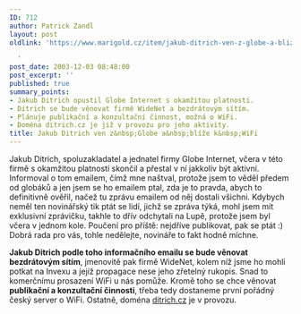 ```yaml
---
ID: 712
author: Patrick Zandl
layout: post
oldlink: 'https://www.marigold.cz/item/jakub-ditrich-ven-z-globe-a-blize-k-wifi

  '
post_date: 2003-12-03 08:48:00
post_excerpt: ''
published: true
summary_points:
- Jakub Ditrich opustil Globe Internet s okamžitou platností.
- Ditrich se bude věnovat firmě WideNet a bezdrátovým sítím.
- Plánuje publikační a konzultační činnost, možná o WiFi.
- Doména ditrich.cz je již v provozu pro jeho aktivity.
title: Jakub Ditrich ven z&nbsp;Globe a&nbsp;blíže k&nbsp;WiFi
---
```


<p>
Jakub Ditrich, spoluzakladatel a jednatel firmy Globe Internet, včera v této firmě s okamžitou platností skončil a přestal v ní jakkoliv být aktivní. Informoval o tom emailem, čímž mne naštval, protože jsem to věděl předem od globáků&#160;a jen jsem se ho emailem ptal, zda je to pravda, abych to definitivně ověřil, načež tu zprávu emailem od něj dostali všichni.&#160;Kdybych neměl ten novinářský tik ptát se lidí, jichž se&#160;zpráva týká, mohl jsem mít exklusivní zprávičku, takhle to dřív odchytali na Lupě, protože jsem byl včera v jednom kole. Poučení pro příště: nejdříve publikovat, pak se ptát :) Dobrá rada pro vás, tohle nedělejte, novináře to fakt hodně míchne. </p>

<p>
<STRONG>Jakub Ditrich podle toho informačního emailu se bude věnovat bezdrátovým sítím</STRONG>, jmenovitě pak firmě WideNet, kolem níž jsme ho mohli potkat na Invexu a jejíž propagace nese jeho zřetelný rukopis. Snad to komerčnímu prosazení WiFi u nás pomůže. Kromě toho se chce věnovat <STRONG>publikační a konzultační činnosti</STRONG>, třeba tedy dostaneme první pořádný český server o WiFi. Ostatně, doména <A href="http://www.ditrich.cz/">ditrich.cz</A> je v provozu. </p>

<p>
&#160;</p>